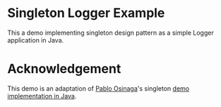 # Singleton Logger Example
This a demo implementing singleton design pattern as a simple Logger application in Java.

# Acknowledgement
This demo is an adaptation of [Pablo Osinaga](https://github.dev/paguos)'s singleton [demo implementation in Java](https://github.com/paguos/designpatterns/tree/master/java/src/paguos/singleton).
